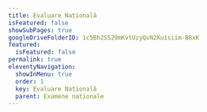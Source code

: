 ```yaml
---
title: Evaluare Națională
isFeatured: false
showSubPages: true
googleDriveFolderID: 1c5Bh2SS29mKvtUzyQvN2Ku1siim-B8xK
featured:
  isFeatured: false
permalink: true
eleventyNavigation:
  showInMenu: true
  order: 1
  key: Evaluare Națională
  parent: Examene nationale
---
```

